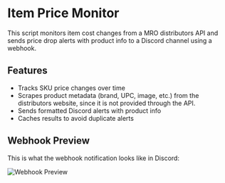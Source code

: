 # Item Price Monitor

This script monitors item cost changes from a MRO distributors API and sends price drop alerts with product info to a Discord channel using a webhook.

## Features
- Tracks SKU price changes over time
- Scrapes product metadata (brand, UPC, image, etc.) from the distributors website, since it is not provided through the API.
- Sends formatted Discord alerts with product info
- Caches results to avoid duplicate alerts


## Webhook Preview


This is what the webhook notification looks like in Discord:

![Webhook Preview](https://github.com/user-attachments/assets/90cef7ff-f761-4cbd-ba74-39baa22fef1e)


